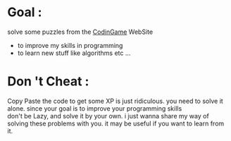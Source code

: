 # Goal : 
solve some puzzles from the <a href="https://www.codingame.com/home">CodinGame</a> WebSite 
- to improve my skills in programming 
- to learn new stuff like algorithms etc ...
# Don 't Cheat :  
Copy Paste the code to get some XP is just ridiculous. 
you need to solve it alone. since your goal is to improve your programming skills  
don't be Lazy, and solve it by your own. 
i just wanna share my way of solving these problems with you. it may be useful if you want to learn from it. 
